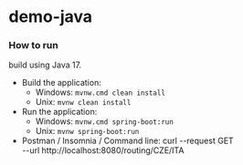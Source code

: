 # demo-java
### How to run

build using Java 17.

 - Build the application:
   - Windows: `mvnw.cmd clean install`
   - Unix: `mvnw clean install`
 - Run the application:
   - Windows: `mvnw.cmd spring-boot:run`
   - Unix: `mvnw spring-boot:run`
 - Postman / Insomnia / Command line:
   curl --request GET \
    --url http://localhost:8080/routing/CZE/ITA
